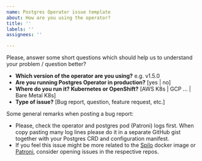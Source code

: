 ```yaml
---
name: Postgres Operator issue template
about: How are you using the operator?
title: ''
labels: ''
assignees: ''

---
```


Please, answer some short questions which should help us to understand your problem / question better?

- **Which version of the operator are you using?** e.g. v1.5.0
- **Are you running Postgres Operator in production?** [yes | no]
- **Where do you run it? Kubernetes or OpenShift?** [AWS K8s | GCP ... | Bare Metal K8s]
- **Type of issue?** [Bug report, question, feature request, etc.]

Some general remarks when posting a bug report:
- Please, check the operator and postgres pod (Patroni) logs first. When copy pasting many log lines please do it in a separate GitHub gist together with your Postgres CRD and configuration manifest.
- If you feel this issue might be more related to the [Spilo](https://github.com/zalando/spilo/issues) docker image or [Patroni](https://github.com/zalando/patroni/issues), consider opening issues in the respective repos.
